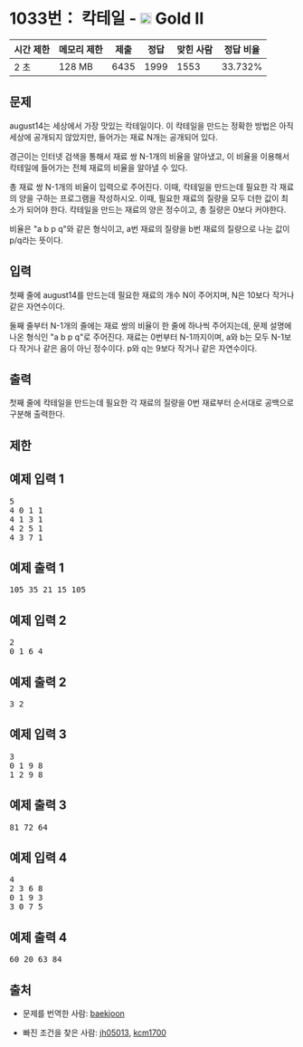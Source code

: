 # 1033번： 칵테일 - <img src="https://static.solved.ac/tier_small/14.svg" style="height:20px" /> Gold II



| 시간 제한 | 메모리 제한 | 제출 | 정답 | 맞힌 사람 | 정답 비율 |
| --- | --- | --- | --- | --- | --- |
| 2 초 | 128 MB | 6435 | 1999 | 1553 | 33.732% |
## 문제

august14는 세상에서 가장 맛있는 칵테일이다. 이 칵테일을 만드는 정확한 방법은 아직 세상에 공개되지 않았지만, 들어가는 재료 N개는 공개되어 있다. 

경근이는 인터넷 검색을 통해서 재료 쌍 N-1개의 비율을 알아냈고, 이 비율을 이용해서 칵테일에 들어가는 전체 재료의 비율을 알아낼 수 있다.

총 재료 쌍 N-1개의 비율이 입력으로 주어진다. 이때, 칵테일을 만드는데 필요한 각 재료의 양을 구하는 프로그램을 작성하시오. 이때, 필요한 재료의 질량을 모두 더한 값이 최소가 되어야 한다. 칵테일을 만드는 재료의 양은 정수이고, 총 질량은 0보다 커야한다.

비율은 "a b p q"와 같은 형식이고, a번 재료의 질량을 b번 재료의 질량으로 나눈 값이 p/q라는 뜻이다.

## 입력

첫째 줄에 august14를 만드는데 필요한 재료의 개수 N이 주어지며, N은 10보다 작거나 같은 자연수이다.

둘째 줄부터 N-1개의 줄에는 재료 쌍의 비율이 한 줄에 하나씩 주어지는데, 문제 설명에 나온 형식인 "a b p q"로 주어진다. 재료는 0번부터 N-1까지이며, a와 b는 모두 N-1보다 작거나 같은 음이 아닌 정수이다. p와 q는 9보다 작거나 같은 자연수이다.

## 출력

첫째 줄에 칵테일을 만드는데 필요한 각 재료의 질량을 0번 재료부터 순서대로 공백으로 구분해 출력한다.

## 제한

## 예제 입력 1

<pre>5
4 0 1 1
4 1 3 1
4 2 5 1
4 3 7 1
</pre>
## 예제 출력 1

<pre>105 35 21 15 105
</pre>
## 예제 입력 2

<pre>2
0 1 6 4
</pre>
## 예제 출력 2

<pre>3 2
</pre>
## 예제 입력 3

<pre>3
0 1 9 8
1 2 9 8
</pre>
## 예제 출력 3

<pre>81 72 64
</pre>
## 예제 입력 4

<pre>4
2 3 6 8
0 1 9 3
3 0 7 5
</pre>
## 예제 출력 4

<pre>60 20 63 84
</pre>
## 출처

- 문제를 번역한 사람: [baekjoon](/user/baekjoon)

- 빠진 조건을 찾은 사람: [jh05013](/user/jh05013), [kcm1700](/user/kcm1700)